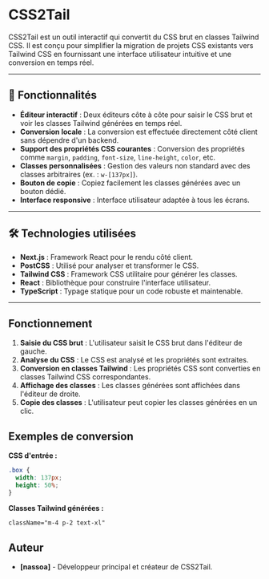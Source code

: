 # CSS2Tail

CSS2Tail est un outil interactif qui convertit du CSS brut en classes Tailwind CSS. Il est conçu pour simplifier la migration de projets CSS existants vers Tailwind CSS en fournissant une interface utilisateur intuitive et une conversion en temps réel.

---

## 🚀 Fonctionnalités

- **Éditeur interactif** : Deux éditeurs côte à côte pour saisir le CSS brut et voir les classes Tailwind générées en temps réel.
- **Conversion locale** : La conversion est effectuée directement côté client sans dépendre d'un backend.
- **Support des propriétés CSS courantes** : Conversion des propriétés comme `margin`, `padding`, `font-size`, `line-height`, `color`, etc.
- **Classes personnalisées** : Gestion des valeurs non standard avec des classes arbitraires (ex. : `w-[137px]`).
- **Bouton de copie** : Copiez facilement les classes générées avec un bouton dédié.
- **Interface responsive** : Interface utilisateur adaptée à tous les écrans.

---

## 🛠️ Technologies utilisées

- **Next.js** : Framework React pour le rendu côté client.
- **PostCSS** : Utilisé pour analyser et transformer le CSS.
- **Tailwind CSS** : Framework CSS utilitaire pour générer les classes.
- **React** : Bibliothèque pour construire l'interface utilisateur.
- **TypeScript** : Typage statique pour un code robuste et maintenable.

---

## Fonctionnement

1. **Saisie du CSS brut** : L'utilisateur saisit le CSS brut dans l'éditeur de gauche.
2. **Analyse du CSS** : Le CSS est analysé et les propriétés sont extraites.
3. **Conversion en classes Tailwind** : Les propriétés CSS sont converties en classes Tailwind CSS correspondantes.
4. **Affichage des classes** : Les classes générées sont affichées dans l'éditeur de droite.
5. **Copie des classes** : L'utilisateur peut copier les classes générées en un clic.

## Exemples de conversion

**CSS d'entrée :**

```CSS
.box {
  width: 137px;
  height: 50%;
}
```

**Classes Tailwind générées :**

```html
className="m-4 p-2 text-xl"
```

## Auteur

- **[nassoa]** - Développeur principal et créateur de CSS2Tail.
